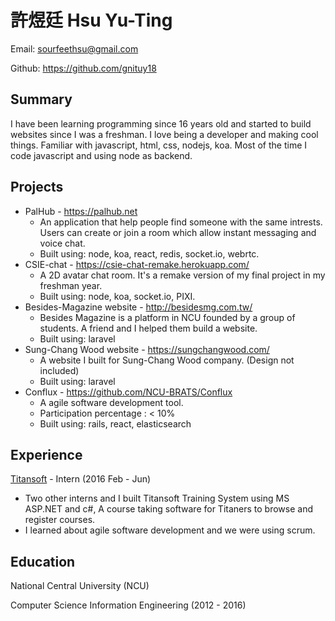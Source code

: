 # 許煜廷 Hsu Yu-Ting
Email: sourfeethsu@gmail.com

Github: https://github.com/gnituy18

## Summary
I have been learning programming since 16 years old and started to build websites since I was a freshman. I love being a developer and making cool things. Familiar with javascript, html, css, nodejs, koa. Most of the time I code javascript and using node as backend. 

## Projects
* PalHub - https://palhub.net
  * An application that help people find someone with the same intrests. Users can create or join a room which allow instant messaging and voice chat.
  * Built using: node, koa, react, redis, socket.io, webrtc.
* CSIE-chat - https://csie-chat-remake.herokuapp.com/
  * A 2D avatar chat room. It's a remake version of my final project in my freshman year.
  * Built using: node, koa, socket.io, PIXI.
* Besides-Magazine website - http://besidesmg.com.tw/
  * Besides Magazine is a platform in NCU founded by a group of students. A friend and I helped them build a website.
  * Built using: laravel
* Sung-Chang Wood website - https://sungchangwood.com/
  * A website I built for Sung-Chang Wood company. (Design not included)
  * Built using: laravel
* Conflux - https://github.com/NCU-BRATS/Conflux
  * A agile software development tool.
  * Participation percentage : < 10%
  * Built using: rails, react, elasticsearch

## Experience
[Titansoft](http://www.titansoft.com/tw/) - Intern (2016 Feb - Jun)
* Two other interns and I built Titansoft Training System using MS ASP.NET and c#, A course taking software for Titaners to browse and register courses.
* I learned about agile software development and we were using scrum.

## Education
National Central University (NCU)

Computer Science Information Engineering (2012 - 2016)

